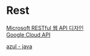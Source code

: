 # Rest

[Microsoft RESTful 웹 API 디자인](https://learn.microsoft.com/ko-kr/azure/architecture/best-practices/api-design)  
[Google Cloud API](https://learn.microsoft.com/ko-kr/azure/architecture/best-practices/api-design)

[azul - java](https://www.azul.com/)
